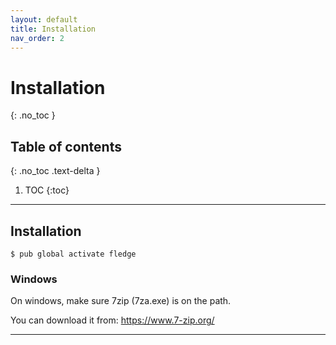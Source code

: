 ```yaml
---
layout: default
title: Installation
nav_order: 2
---
```


# Installation
{: .no_toc }

## Table of contents
{: .no_toc .text-delta }

1. TOC
{:toc}

---

## Installation
```
$ pub global activate fledge
```

### Windows
On windows, make sure 7zip (7za.exe) is on the path.

You can download it from:
https://www.7-zip.org/

---
